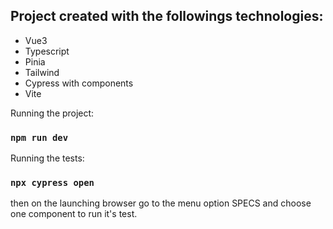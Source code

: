 ## Project created with the followings technologies:

- Vue3
- Typescript
- Pinia
- Tailwind
- Cypress with components
- Vite

Running the project:

### `npm run dev`

Running the tests:

### `npx cypress open`

then on the launching browser go to the menu option SPECS and choose one component to run it's test.
